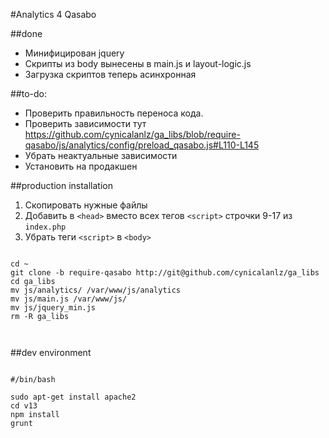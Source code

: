 #Analytics 4 Qasabo


##done

+ Минифицирован jquery
+ Скрипты из body вынесены в main.js и layout-logic.js
+ Загрузка скриптов теперь асинхронная

##to-do:

+ Проверить правильность переноса кода.
+ Проверить зависимости тут https://github.com/cynicalanlz/ga_libs/blob/require-qasabo/js/analytics/config/preload_qasabo.js#L110-L145
+ Убрать неактуальные зависимости
+ Установить на продакшен

##production installation

1. Скопировать нужные файлы
2. Добавить в ```<head>``` вместо всех тегов ```<script>``` строчки 9-17 из ```index.php```
3. Убрать теги ```<script>``` в ```<body>```

```

cd ~
git clone -b require-qasabo http://git@github.com/cynicalanlz/ga_libs
cd ga_libs
mv js/analytics/ /var/www/js/analytics
mv js/main.js /var/www/js/
mv js/jquery_min.js
rm -R ga_libs

 
```



##dev environment

```

#/bin/bash

sudo apt-get install apache2
cd v13 
npm install
grunt

```

